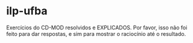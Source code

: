 # ilp-ufba
Exercícios do CD-MOD resolvidos e EXPLICADOS. Por favor, isso não foi feito para dar respostas, e sim para mostrar o raciocínio até o resultado.
